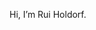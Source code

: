 Hi, I’m Rui Holdorf.


<!---
rholdorf/rholdorf is a ✨ special ✨ repository because its `README.md` (this file) appears on your GitHub profile.
You can click the Preview link to take a look at your changes.
--->
